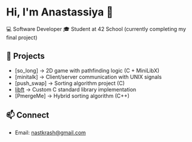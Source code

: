 # Hi, I'm Anastassiya 👋

💻 Software Developer
🎓 Student at 42 School (currently completing my final project)  


## 📂 Projects
- [so_long] → 2D game with pathfinding logic (C + MiniLibX)
- [minitalk] → Client/server communication with UNIX signals
- [push_swap] → Sorting algorithm project (C)
- [libft](https://github.com/nastkrash/Libft) → Custom C standard library implementation
- [PmergeMe] → Hybrid sorting algorithm (C++)

## 📫 Connect
- Email: nastkrash@gmail.com

